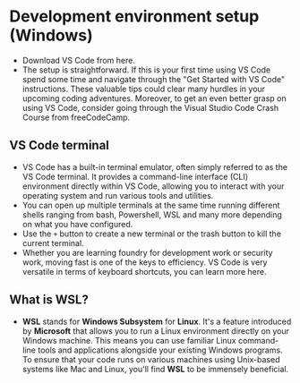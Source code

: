 # Development environment setup (Windows)
- Download VS Code from here.
- The setup is straightforward. If this is your first time using VS Code spend some time and navigate through the "Get Started with VS Code" instructions. These valuable tips could clear many hurdles in your upcoming coding adventures. Moreover, to get an even better grasp on using VS Code, consider going through the Visual Studio Code Crash Course from freeCodeCamp.

## VS Code terminal
- VS Code has a built-in terminal emulator, often simply referred to as the VS Code terminal. It provides a command-line interface (CLI) environment directly within VS Code, allowing you to interact with your operating system and run various tools and utilities.
- You can open up multiple terminals at the same time running different shells ranging from bash, Powershell, WSL and many more depending on what you have configured.
- Use the `+` button to create a new terminal or the trash button to kill the current terminal.
- Whether you are learning foundry for development work or security work, moving fast is one of the keys to efficiency. VS Code is very versatile in terms of keyboard shortcuts, you can learn more here.

## What is WSL?
- **WSL** stands for **Windows Subsystem** for **Linux**. It's a feature introduced by **Microsoft** that allows you to run a Linux environment directly on your Windows machine. This means you can use familiar Linux command-line tools and applications alongside your existing Windows programs. To ensure that your code runs on various machines using Unix-based systems like Mac and Linux, you'll find **WSL** to be immensely beneficial.

